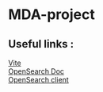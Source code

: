 # MDA-project


## Useful links :

[Vite](https://vite.dev/guide/)   
[OpenSearch Doc](https://docs.opensearch.org/docs/latest/getting-started/)  
[OpenSearch client](https://docs.opensearch.org/docs/latest/clients/python-low-level/)   